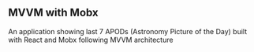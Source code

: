 ## MVVM with Mobx

An application showing last 7 APODs (Astronomy Picture of the Day) built with React and Mobx following MVVM architecture